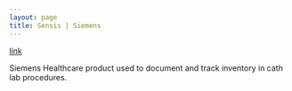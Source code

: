 ```yaml
---
layout: page
title: Sensis | Siemens
---
```



[link](http://www.healthcare.siemens.com/angio/workplaces/sensis/) 

Siemens Healthcare product used to document and track inventory in cath lab procedures.